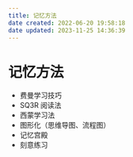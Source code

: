 ```yaml
---
title: 记忆方法
date created: 2022-06-20 19:58:18
date updated: 2023-11-25 14:36:39
---
```


# 记忆方法

- 费曼学习技巧
- SQ3R 阅读法
- 西蒙学习法
- 图形化（思维导图、流程图）
- 记忆宫殿
- 刻意练习
